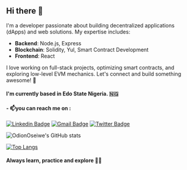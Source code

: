 
## Hi there 👋  

I'm a developer passionate about building decentralized applications (dApps) and web solutions. My expertise includes:  

- **Backend**: Node.js, Express  
- **Blockchain**: Solidity, Yul, Smart Contract Development  
- **Frontend**: React  

I love working on full-stack projects, optimizing smart contracts, and exploring low-level EVM mechanics. Let's connect and build something awesome! 🚀  


#### I'm currently based in Edo State Nigeria. :nigeria: ####

####  - 📫you can reach me on : 
[![Linkedin Badge](https://img.shields.io/badge/-LinkedIn-blue?style=flat-square&logo=Linkedin&logoColor=white&link=https:https://www.linkedin.com/in/odion-oseiwe-6803ba237/)](https://www.linkedin.com/in/odion-oseiwe-6803ba237/) 
 [![Gmail Badge](https://img.shields.io/badge/-Gmail-c14438?style=flat-square&logo=Gmail&logoColor=white&link=mailto:oseiweifebhor@gmail.com)](mailto:oseiweifebhor@gmail.com)
 [![Twitter Badge](https://img.shields.io/badge/-Twitter-blue?style=flat-square&logo=Twitter&logoColor=white&link=https://twitter.com/OdionOseiwe)](https://twitter.com/OdionOseiwe) 


![OdionOseiwe's GitHub stats](https://github-readme-stats.vercel.app/api?username=OdionOseiwe&show_icons=true&theme=radical)


[![Top Langs](https://github-readme-stats.vercel.app/api/top-langs/?username=OdionOseiwe&layout=compact)](https://github.com/OdionOseiwe/github-readme-stats)


  #### Always learn, practice and explore :ok_woman: ####
